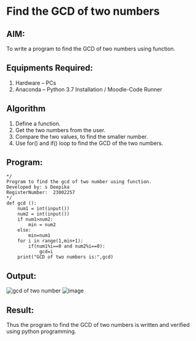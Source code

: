 # Find the GCD of two numbers

## AIM:
To write a program to find the GCD of two numbers using function.

## Equipments Required:
1. Hardware – PCs
2. Anaconda – Python 3.7 Installation / Moodle-Code Runner

## Algorithm
1. Define a function.
2. Get the two numbers from the user.
3. Compare the two values, to find the smaller number.
4. Use for() and if() loop to find the GCD of the two numbers.

## Program:
```
*/
Program to find the gcd of two number using function.
Developed by: s Deepika 
RegisterNumber:  23002257
*/
def gcd ():
    num1 = int(input())
    num2 = int(input())
    if num1>num2:
        min = num2
    else:
        min=num1
    for i in range(1,min+1):
        if(num1%i==0 and num2%i==0):
            gcd=i
    print("GCD of two numbers is:",gcd)

```

## Output:
![gcd of two number](gcd.png)
![image](https://github.com/Deepikasuresh05/GCD-of-two-numbers/assets/148514509/03e52fc1-1216-4164-9acb-201b67657f3c)



## Result:
Thus the program to find the GCD of two numbers is written and verified using python programming.
